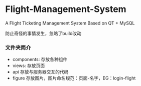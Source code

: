 # Flight-Management-System
A Flight Ticketing Management System Based on QT + MySQL


防止奇怪的事情发生，忽略了build改动

### 文件夹简介        
- components: 存放各种组件
- views: 存放页面
- api 存放与服务器交互的代码
- figure 存放图片，图片命名规范：页面-名字，EG：login-flight
